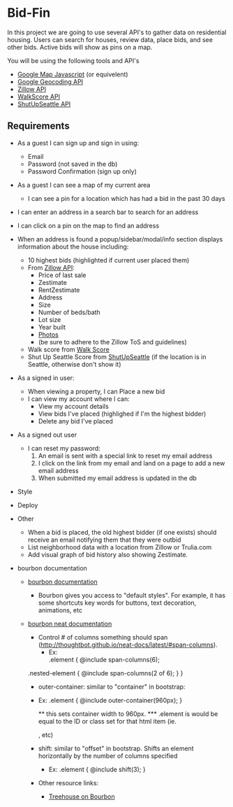 # Bid-Fin

In this project we are going to use several API's to gather data on residential housing. Users can search for houses, review data, place bids, and see other bids. Active bids will show as pins on a map.

You will be using the following tools and API's
- [Google Map Javascript](https://developers.google.com/maps/documentation/javascript/) (or equivelent)
- [Google Geocoding API](https://developers.google.com/maps/documentation/geocoding/intro)
- [Zillow API](http://www.zillow.com/howto/api/APIOverview.htm)
- [WalkScore API](https://www.walkscore.com/professional/api.php)
- [ShutUpSeattle API](http://shutupseattle.com/#/api)

Requirements
---------

- As a guest I can sign up and sign in using:
  - Email
  - Password (not saved in the db)
  - Password Confirmation (sign up only)
- As a guest I can see a map of my current area
  - I can see a pin for a location which has had a bid in the past 30 days
- I can enter an address in a search bar to search for an address
- I can click on a pin on the map to find an address
- When an address is found a popup/sidebar/modal/info section displays information about the house including:
  - 10 highest bids (highlighted if current user placed them)
  - From [Zillow API](http://www.zillow.com/howto/api/APIOverview.htm):
    - Price of last sale
    - Zestimate
    - RentZestimate
    - Address
    - Size
    - Number of beds/bath
    - Lot size
    - Year built
    - [Photos](http://www.zillow.com/howto/api/GetUpdatedPropertyDetails.htm)
    - (be sure to adhere to the Zillow ToS and guidelines)
  - Walk score from [Walk Score](https://www.walkscore.com/professional/api.php)
  - Shut Up Seattle Score from [ShutUpSeattle](http://shutupseattle.com/#/api) (if the location is in Seattle, otherwise don't show it)
- As a signed in user:
  - When viewing a property, I can Place a new bid
  - I can view my account where I can:
    - View my account details
    - View bids I've placed (highlighed if I'm the highest bidder)
    - Delete any bid I've placed
- As a signed out user
  - I can reset my password:
    1. An email is sent with a special link to reset my email address
    2. I click on the link from my email and land on a page to add a new email address
    3. When submitted my email address is updated in the db
- Style
- Deploy
- Other
  - When a bid is placed, the old highest bidder (if one exists) should receive an email notifying them that they were outbid
  - List neighborhood data with a location from Zillow or Trulia.com
  - Add visual graph of bid history also showing Zestimate.

- bourbon documentation
  - [bourbon documentation](http://bourbon.io/docs/)
    - Bourbon gives you access to "default styles".  For example, it has some shortcuts key words for buttons, text decoration, animations, etc
  - [bourbon neat documentation](http://thoughtbot.github.io/neat-docs/latest/)
    - Control # of columns something should span (http://thoughtbot.github.io/neat-docs/latest/#span-columns).
      - Ex:  
      .element {
        @include span-columns(6);

     .nested-element {
       @include span-columns(2 of 6);
       }
     }
     - outer-container: similar to "container" in bootstrap:
      - Ex:
      .element {
        @include outer-container(960px);
        }

        ** this sets container width to 960px.
        *** .element is would be equal to the ID or class set for that html item (ie. <div class='element'></div>, etc)

    - shift: similar to "offset" in bootstrap. Shifts an element horizontally by the number of columns specified
      - Ex:
      .element {
        @include shift(3);
        }

    - Other resource links:
      - [Treehouse on Bourbon](http://blog.teamtreehouse.com/introduction-neat-semantic-sass-grid)
